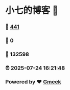 # 小七的博客 :link:  
### :page_facing_up: [441](/tag.html) 
### :speech_balloon: 0 
### :hibiscus: 132598 
### :alarm_clock: 2025-07-24 16:21:48 
### Powered by :heart: [Gmeek](https://github.com/Meekdai/Gmeek)
